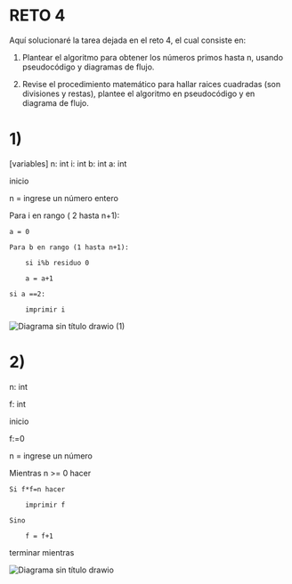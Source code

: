 # RETO 4

Aquí solucionaré la tarea dejada en el reto 4, el cual consiste en:

1. Plantear el algoritmo para obtener los números primos hasta n, usando pseudocódigo y diagramas de flujo.

2. Revise el procedimiento matemático para hallar raices cuadradas (son divisiones y restas), plantee el algoritmo en pseudocódigo y en diagrama de flujo.


# 1)

[variables]
n: int
i: int
b: int
a: int

inicio

n = ingrese un número entero

Para i en rango ( 2 hasta n+1):

    a = 0
    
    Para b en rango (1 hasta n+1):
    
        si i%b residuo 0
        
        a = a+1
        
    si a ==2:
    
        imprimir i
        



![Diagrama sin título drawio (1)](https://user-images.githubusercontent.com/124614177/223003483-3f71f783-aa24-4067-9ddb-1fd4799599b3.png)


# 2)

n: int

f: int

inicio 

f:=0

n = ingrese un número 

Mientras n >= 0 hacer

    Si f*f=n hacer
    
        imprimir f
        
    Sino
    
        f = f+1
        
terminar mientras       




![Diagrama sin título drawio](https://user-images.githubusercontent.com/124614177/223001863-da0e5a94-f477-4fa7-9768-211f2d4d5312.png)
